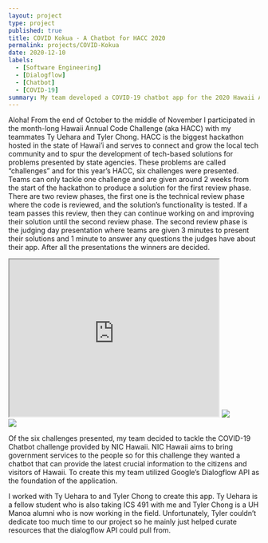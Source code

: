 ```yaml
---
layout: project
type: project
published: true
title: COVID Kokua - A Chatbot for HACC 2020
permalink: projects/COVID-Kokua
date: 2020-12-10
labels:
  - [Software Engineering]
  - [Dialogflow]
  - [Chatbot]
  - [COVID-19]
summary: My team developed a COVID-19 chatbot app for the 2020 Hawaii Annual Code Challenge
---
```


Aloha!  From the end of October to the middle of November I participated in the month-long Hawaii Annual Code Challenge (aka HACC) with my teammates Ty Uehara and Tyler Chong.  HACC is the biggest hackathon hosted in the state of Hawai’i and serves to connect and grow the local tech community and to spur the development of tech-based solutions for problems presented by state agencies.  These problems are called “challenges” and for this year’s HACC, six challenges were presented.  Teams can only tackle one challenge and are given around 2 weeks from the start of the hackathon to produce a solution for the first review phase.  There are two review phases, the first one is the technical review phase where the code is reviewed, and the solution’s functionality is tested.  If a team passes this review, then they can continue working on and improving their solution until the second review phase.  The second review phase is the judging day presentation where teams are given 3 minutes to present their solutions and 1 minute to answer any questions the judges have about their app.  After all the presentations the winners are decided.  

<div>
  <iframe width="420" height="315" src="https://www.youtube.com/watch?v=RyMBtO5gTgE"></iframe>
    <img class="ui image" src="../images/micromouse-robot.png">
</div>
  <img class="ui image" src="../images/micromouse-robot.png">

Of the six challenges presented, my team decided to tackle the COVID-19 Chatbot challenge provided by NIC Hawaii.  NIC Hawaii aims to bring government services to the people so for this challenge they wanted a chatbot that can provide the latest crucial information to the citizens and visitors of Hawaii.  To create this my team utilized Google’s Dialogflow API as the foundation of the application.  


I worked with Ty Uehara to and Tyler Chong to create this app.  Ty Uehara is a fellow student who is also taking ICS 491 with me and Tyler Chong is a UH Manoa alumni who is now working in the field.  Unfortunately, Tyler couldn’t dedicate too much time to our project so he mainly just helped curate resources that the dialogflow API could pull from.


